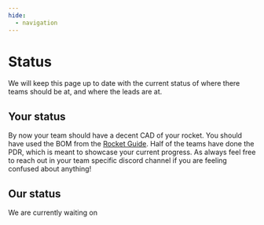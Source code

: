```yaml
---
hide:
  - navigation
---
```


# Status
We will keep this page up to date with the current status of where there teams should be at, and where the leads are at. 

## Your status

By now your team should have a decent CAD of your rocket. You should have used the BOM from the [Rocket Guide].
Half of the teams have done the PDR, which is meant to showcase your current progress. As always feel free to reach out in your team specific discord channel if you are feeling confused about anything!

[Rocket Guide]: ../Guidelines/Rocket-Guide/

## Our status
We are currently waiting on 